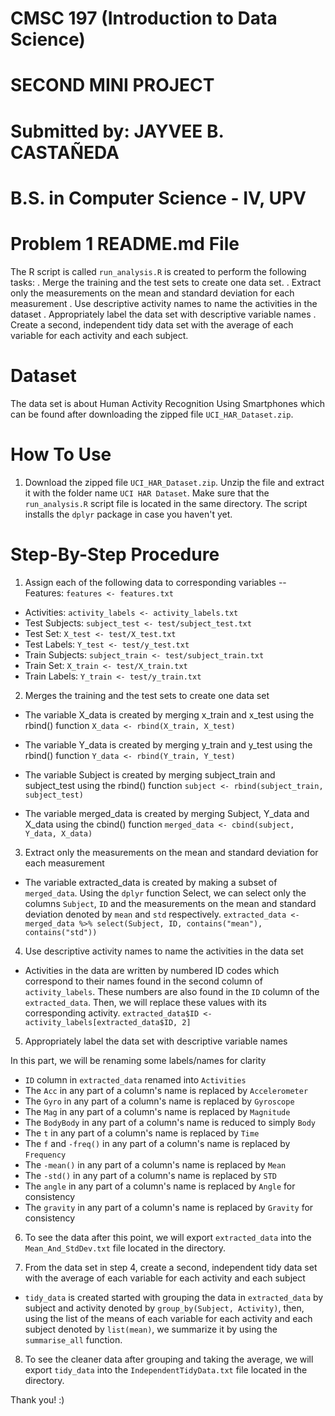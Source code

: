 # CMSC 197 (Introduction to Data Science)
# SECOND MINI PROJECT
# Submitted by: JAYVEE B. CASTAÑEDA
# B.S. in Computer Science - IV, UPV

# Problem 1 README.md File

The R script is called `run_analysis.R` is created to perform the following tasks:
. Merge the training and the test sets to create one data set.
. Extract only the measurements on the mean and standard deviation for each measurement
. Use descriptive activity names to name the activities in the dataset
. Appropriately label the data set with descriptive variable names
. Create a second, independent tidy data set with the average of each variable
for each activity and each subject.

# Dataset

The data set is about Human Activity Recognition Using Smartphones which can be found after downloading the zipped file `UCI_HAR_Dataset.zip`.

# How To Use

1. Download the zipped file `UCI_HAR_Dataset.zip`. Unzip the file and extract it with the folder name `UCI HAR Dataset`. Make sure that the `run_analysis.R` script file is located in the same directory. The script installs the `dplyr` package in case you haven't yet.

# Step-By-Step Procedure

1. Assign each of the following data to corresponding variables
-- Features: `features <- features.txt`
- Activities: `activity_labels <- activity_labels.txt`
- Test Subjects: `subject_test <- test/subject_test.txt`
- Test Set: `X_test <- test/X_test.txt`
- Test Labels: `Y_test <- test/y_test.txt`
- Train Subjects: `subject_train <- test/subject_train.txt`
- Train Set: `X_train <- test/X_train.txt`
- Train Labels: `Y_train <- test/y_train.txt`

2. Merges the training and the test sets to create one data set

- The variable X_data is created by merging x_train and x_test using the rbind() function
`X_data <- rbind(X_train, X_test)`

- The variable Y_data is created by merging y_train and y_test using the rbind() function
`Y_data <- rbind(Y_train, Y_test)`

- The variable Subject is created by merging subject_train and subject_test using the rbind() function
`subject <- rbind(subject_train, subject_test)`

- The variable merged_data is created by merging Subject, Y_data and X_data using the cbind() function
`merged_data <- cbind(subject, Y_data, X_data)`

3. Extract only the measurements on the mean and standard deviation for each measurement

- The variable extracted_data is created by making a subset of `merged_data`. Using the `dplyr` function Select, we can select only the columns `Subject`, `ID` and the measurements on the mean and standard deviation denoted by `mean` and `std` respectively.
`extracted_data <- merged_data %>% select(Subject, ID, contains("mean"), contains("std"))`

4. Use descriptive activity names to name the activities in the data set

- Activities in the data are written by numbered ID codes which correspond to their names found in the second column of `activity_labels`. These numbers are also found in the `ID` column of the `extracted_data`. Then, we will replace these values with its corresponding activity.
`extracted_data$ID <- activity_labels[extracted_data$ID, 2]`

5. Appropriately label the data set with descriptive variable names

In this part, we will be renaming some labels/names for clarity

- `ID` column in `extracted_data` renamed into `Activities`
- The `Acc` in any part of a column's name is replaced by `Accelerometer`
- The `Gyro` in any part of a column's name is replaced by `Gyroscope`
- The `Mag` in any part of a column's name is replaced by `Magnitude`
- The `BodyBody` in any part of a column's name is reduced to simply `Body`
- The `t` in any part of a column's name is replaced by `Time`
- The `f` and `-freq()` in any part of a column's name is replaced by `Frequency`
- The `-mean()` in any part of a column's name is replaced by `Mean`
- The `-std()` in any part of a column's name is replaced by `STD`
- The `angle` in any part of a column's name is replaced by `Angle` for consistency
- The `gravity` in any part of a column's name is replaced by `Gravity` for consistency

6. To see the data after this point, we will export `extracted_data` into the `Mean_And_StdDev.txt` file located in the directory.

7. From the data set in step 4, create a second, independent tidy data set with the average of each variable for each activity and each subject

- `tidy_data` is created started with grouping the data in `extracted_data` by subject and activity denoted by `group_by(Subject, Activity)`, then, using the list of the means of each variable for each activity and each subject denoted by `list(mean)`, we summarize it by using the `summarise_all` function.

8. To see the cleaner data after grouping and taking the average, we will export `tidy_data` into the `IndependentTidyData.txt` file located in the directory.

Thank you! :)
